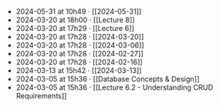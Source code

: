 - 2024-05-31 at 10h49 · [[2024-05-31]]
- 2024-03-20 at 18h00 · [[Lecture 8]]
- 2024-03-20 at 17h29 · [[Lecture 6]]
- 2024-03-20 at 17h28 · [[2024-03-20]]
- 2024-03-20 at 17h28 · [[2024-03-06]]
- 2024-03-20 at 17h28 · [[2024-02-27]]
- 2024-03-20 at 17h28 · [[2024-02-16]]
- 2024-03-13 at 15h42 · [[2024-03-13]]
- 2024-03-05 at 15h36 · [[Database Concepts & Design]]
- 2024-03-05 at 15h36 · [[Lecture 6.2 - Understanding CRUD Requirements]]
